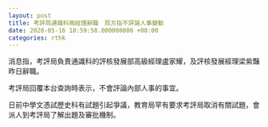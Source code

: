 ```yaml
---
layout: post
title: 考評局通識科兩經理辭職　局方指不評論人事變動
date: 2020-05-16 18:59:58.000000000 +08:00
categories: rthk
---
```


消息指，考評局負責通識科的評核發展部高級經理盧家耀，及評核發展經理梁紫豔昨日辭職。

考評局回覆本台查詢時表示，不會評論內部人事的事宜。

日前中學文憑試歷史科有試題引起爭議，教育局罕有要求考評局取消有關試題，會派人到考評局了解出題及審批機制。
